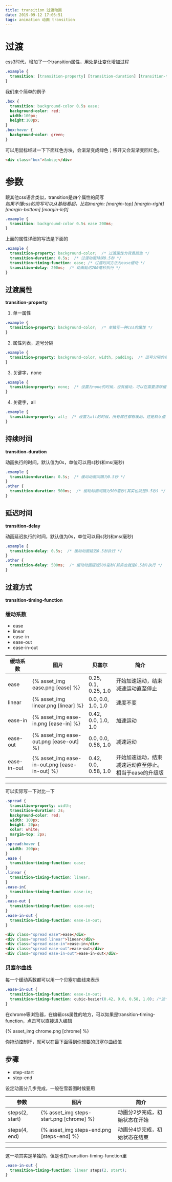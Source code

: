 ```yaml
---
title: transition 过渡动画
date: 2019-09-12 17:05:51
tags: animation 动画 transition
---
```

# 过渡
css3时代，增加了一个transition属性，用处是让变化增加过程
```css
.example {
  transition: [transition-property] [transition-duration] [transition-timing-function] [transition-delay];
}
```
我们来个简单的例子
```css
.box {
  transition: background-color 0.5s ease;
  background-color: red;
  width:100px;
  height:100px;
}
.box:hover {
  background-color: green;
}
```
可以用鼠标经过一下下面红色方块，会渐渐变成绿色；移开又会渐渐变回红色。
```html
<div class="box">&nbsp;</div>
```

# 参数
跟其他css语言类似，transition是四个属性的简写  
*如果不懂css的简写可以从基础看起，比如margin: [margin-top] [margin-right] [margin-bottom] [margin-left]*
```css
.example {
  transition: background-color 0.5s ease 200ms;
}
```
上面的属性详细的写法是下面的
```css
.example {
  transition-property: background-color;  /* 过渡属性为背景颜色 */
  transition-duration: 0.5s;  /* 过渡动画持续0.5秒 */
  transition-timing-function: ease; /* 过渡时间方法为ease缓动 */
  transition-delay: 200ms;  /* 动画延迟200毫秒执行 */
}
```
## 过渡属性
**transition-property**

1. 单一属性
```css
.example {
  transition-property: background-color;  /* 单独写一种css的属性 */
}
```


2. 属性列表，逗号分隔
```css
.example {
  transition-property: background-color, width, padding;  /* 逗号分隔的多种css的属性 */
}
```


3. 关键字，none
```css
.example {
  transition-property: none;  /* 设置为none的时候，没有缓动，可以在需要清除缓动时候做这种赋值处理 */
}
```


4. 关键字，all
```css
.example {
  transition-property: all;  /* 设置为all的时候，所有属性都有缓动，这是默认值 */
}
```


## 持续时间
**transition-duration**


动画执行的时间，默认值为0s，单位可以用s(秒)和ms(毫秒)
```css
.example {
  transition-duration: 0.5s;  /* 缓动动画间隔为0.5秒 */
}
.other {
  transition-duration: 500ms;  /* 缓动动画间隔为500毫秒(其实也就是0.5秒) */
}
```


## 延迟时间
**transition-delay**


动画延迟执行的时间，默认值为0s，单位可以用s(秒)和ms(毫秒)
```css
.example {
  transition-delay: 0.5s;  /* 缓动动画延迟0.5秒执行 */
}
.other {
  transition-delay: 500ms;  /* 缓动动画延迟500毫秒(其实也就是0.5秒)执行 */
}
```


## 过渡方式
**transition-timing-function**
### 缓动系数
* ease
* linear
* ease-in
* ease-out
* ease-in-out


缓动系数 | 图片 | 贝塞尔 | 简介
---------| ------------- | ------------- | -------------
ease  | {% asset_img ease.png [ease] %} | 0.25, 0.1, 0.25, 1.0 | 开始加速运动，结束减速运动直至停止  
linear  | {% asset_img linear.png [linear] %} | 0.0, 0.0, 1.0, 1.0 | 速度不变  
ease-in  | {% asset_img ease-in.png [ease-in] %} | 0.42, 0.0, 1.0, 1.0 | 加速运动  
ease-out  | {% asset_img ease-out.png [ease-out] %} | 0.0, 0.0, 0.58, 1.0 | 减速运动  
ease-in-out  | {% asset_img ease-in-out.png [ease-in-out] %} | 0.42, 0.0, 0.58, 1.0 | 开始加速运动，结束减速运动直至停止。相当于ease的升级版    

-------------

可以实际写一下对比一下
```css
.spread {
  transition-property: width;
  transition-duration: 2s;
  background-color: red;
  width: 100px;
  height: 20px;
  color: white;
  margin-top: 2px;
}
.spread:hover {
  width: 300px;
}
.ease {
  transition-timing-function: ease;
}
.linear {
  transition-timing-function: linear;
}
.ease-in{
  transition-timing-function: ease-in;
}
.ease-out {
  transition-timing-function: ease-out;
}
.ease-in-out {
  transition-timing-function: ease-in-out;
}
```
```html
<div class="spread ease">ease</div>
<div class="spread linear">linear</div>
<div class="spread ease-in">ease-in</div>
<div class="spread ease-out">ease-out</div>
<div class="spread ease-in-out">ease-in-out</div>
```



### 贝塞尔曲线
每一个缓动系数都可以用一个贝塞尔曲线来表示
```css
.ease-in-out {
  transition-timing-function: ease-in-out;
  transition-timing-function: cubic-bezier(0.42, 0.0, 0.58, 1.0); /*这个写法等同于ease-in-out*/
}
```
在chrome等浏览器，在编辑css属性的地方，可以如果是transition-timing-function，点击可以直接进入编辑


{% asset_img chrome.png [chrome] %}


你拖动控制杆，就可以在最下面得到你想要的贝塞尔曲线值


## 步骤
* step-start
* step-end


设定动画分几步完成，一般在雪碧图时候要用



参数 | 图片 | 简介
---------| ------------- | ------------- 
steps(2, start)  | {% asset_img steps-start.png [chrome] %} | 动画分2步完成，初始状态在开始
steps(4, end)  | {% asset_img steps-end.png [steps-end] %} | 动画分4步完成，初始状态在结束


-------------
这一项其实是单独的，但是也在transition-timing-function里
```css
.ease-in-out {
  transition-timing-function: linear steps(2, start);
}
```

